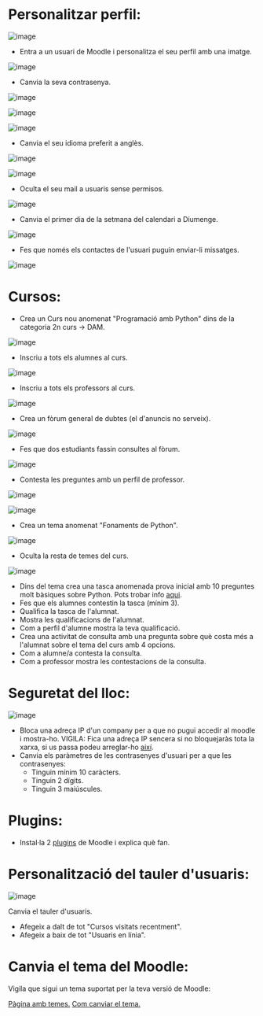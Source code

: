 # Personalitzar perfil:

![image](https://user-images.githubusercontent.com/110727546/207070729-91000a9b-782a-43ed-8f50-344d9db3ad3f.png)

- Entra a un usuari de Moodle i personalitza el seu perfil amb una imatge.

![image](https://user-images.githubusercontent.com/104194787/212111165-c77a1c8a-4782-40bd-ba56-69e9426fe292.png)

- Canvia la seva contrasenya.

![image](https://user-images.githubusercontent.com/104194787/212111597-1314ba67-d23e-4522-a164-35fcd18e3930.png)

![image](https://user-images.githubusercontent.com/104194787/212111684-64ead846-6727-4214-8bd2-db0280acda4c.png)

![image](https://user-images.githubusercontent.com/104194787/212111874-59bc0592-fc57-4d3d-abed-f87dd86326f8.png)

- Canvia el seu idioma preferit a anglès.

![image](https://user-images.githubusercontent.com/104194787/212112285-4a6c05a4-eeb1-4147-96f7-e18ba6cc174a.png)

![image](https://user-images.githubusercontent.com/104194787/212112353-7ab0b11b-1162-4fe5-86b7-8375c7bfa781.png)

- Oculta el seu mail a usuaris sense permisos.

![image](https://user-images.githubusercontent.com/104194787/213483795-5ff4a782-fc32-4a39-981d-9b7efadb54ae.png)

- Canvia el primer dia de la setmana del calendari a Diumenge.

![image](https://user-images.githubusercontent.com/104194787/213484021-a669d637-a630-468e-9825-9007fbdd984a.png)

- Fes que només els contactes de l'usuari puguin enviar-li missatges.

![image](https://user-images.githubusercontent.com/104194787/213484144-1b35bab2-a724-47c5-92bb-c50029ec52aa.png)

# Cursos:

- Crea un Curs nou anomenat "Programació amb Python" dins de la categoria 2n curs -> DAM.

![image](https://user-images.githubusercontent.com/104194787/213484626-e34eeecd-bc42-4f01-b626-07733e4ac754.png)

- Inscriu a tots els alumnes al curs.

![image](https://user-images.githubusercontent.com/104194787/213484785-8837e4e8-ac2a-42e4-9090-abde2114027d.png)

- Inscriu a tots els professors al curs.

![image](https://user-images.githubusercontent.com/104194787/213484902-6f137f58-b059-4c27-975a-a4789336a747.png)

- Crea un fòrum general de dubtes (el d'anuncis no serveix).

![image](https://user-images.githubusercontent.com/104194787/213486415-ea752b7d-6a4a-410c-8935-7bcce0daaf72.png)

- Fes que dos estudiants fassin consultes al fòrum.

![image](https://user-images.githubusercontent.com/104194787/213487198-b1f0e21c-54f9-40c4-93a0-1e5bb29911c6.png)

- Contesta les preguntes amb un perfil de professor.

![image](https://user-images.githubusercontent.com/104194787/213488182-d59dc2e6-02a3-4733-8b05-ab3758594386.png)

![image](https://user-images.githubusercontent.com/104194787/213488382-d7e94adb-6e42-434c-91a5-a591dc57e014.png)

- Crea un tema anomenat "Fonaments de Python".

![image](https://user-images.githubusercontent.com/104194787/213489307-a2203402-7243-42ff-98d3-1a6bc4d1fbe3.png)

- Oculta la resta de temes del curs.

![image](https://user-images.githubusercontent.com/104194787/213489757-59c32499-3f76-4b4d-9690-c6a359196b9f.png)

- Dins del tema crea una tasca anomenada prova inicial amb 10 preguntes molt bàsiques sobre Python. Pots trobar info [aqui](https://www.w3schools.com/python/).
- Fes que els alumnes contestin la tasca (mínim 3).
- Qualifica la tasca de l'alumnat.
- Mostra les qualificacions de l'alumnat.
- Com a perfil d'alumne mostra la teva qualificació.
- Crea una activitat de consulta amb una pregunta sobre què costa més a l'alumnat sobre el tema del curs amb 4 opcions.
- Com a alumne/a contesta la consulta.
- Com a professor mostra les contestacions de la consulta.

# Seguretat del lloc:

![image](https://user-images.githubusercontent.com/110727546/207085138-c3cbcb81-edee-45a1-8b11-daf20093e56d.png)


- Bloca una adreça IP d'un company per a que no pugui accedir al moodle i mostra-ho. VIGILA: Fica una adreça IP sencera si no bloquejaràs tota la xarxa, si us passa podeu arreglar-ho [així](https://moodle.org/mod/forum/discuss.php?d=323745).
- Canvia els paràmetres de les contrasenyes d'usuari per a que les contrasenyes:
  - Tinguin mínim 10 caràcters.
  - Tinguin 2 dígits.
  - Tinguin 3 maiúscules.

# Plugins:

- Instal·la 2 [plugins](https://moodle.org/plugins/) de Moodle i explica què fan.

# Personalització del tauler d'usuaris:

![image](https://user-images.githubusercontent.com/110727546/207088651-6131a2b1-20c7-4a9f-b50a-317295ce70f1.png)

Canvia el tauler d'usuaris.

- Afegeix a dalt de tot "Cursos visitats recentment".
- Afegeix a baix de tot "Usuaris en línia".

# Canvia el tema del Moodle:

Vigila que sigui un tema suportat per la teva versió de Moodle:

[Pàgina amb temes.](https://moodle.org/plugins/browse.php?list=category&id=3)
[Com canviar el tema.](https://docs.moodle.org/24/en/Installing_a_new_theme)


